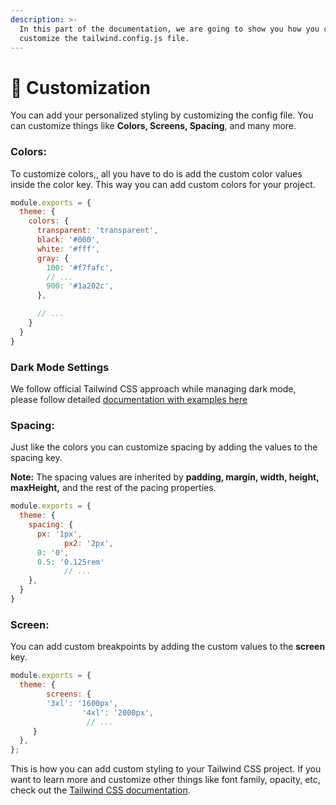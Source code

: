 ```yaml
---
description: >-
  In this part of the documentation, we are going to show you how you can
  customize the tailwind.config.js file.
---
```


# 💅 Customization

You can add your personalized styling by customizing the config file. You can customize things like **Colors, Screens, Spacing**, and many more.

### **Colors**:

To customize colors,, all you have to do is add the custom color values inside the color key. This way you can add custom colors for your project.

```jsx
module.exports = {
  theme: {
    colors: {
      transparent: 'transparent',
      black: '#000',
      white: '#fff',
      gray: {
        100: '#f7fafc',
        // ...
        900: '#1a202c',
      },

      // ...
    }
  }
}
```

### **Dark Mode Settings**

We follow official Tailwind CSS approach while managing dark mode, please follow detailed [documentation with examples here](https://tailwindcss.com/docs/dark-mode#toggling-dark-mode-manually)

### **Spacing**:

Just like the colors you can customize spacing by adding the values to the spacing key.

**Note:** The spacing values are inherited by **padding, margin, width, height, maxHeight,** and the rest of the pacing properties.

```jsx
module.exports = {
  theme: {
    spacing: {
      px: '1px',
			px2: '2px',
      0: '0',
      0.5: '0.125rem'
			// ...
    },
  }
}
```

### Screen:

You can add custom breakpoints by adding the custom values to the **screen** key.

```jsx
module.exports = {
  theme: {
		screens: {
        '3xl': '1600px',
				'4xl': '2000px',
				 // ...
     }
  },
};
```

This is how you can add custom styling to your Tailwind CSS project. If you want to learn more and customize other things like font family, opacity, etc, check out the [Tailwind CSS documentation](https://tailwindcss.com/docs/configuration).
